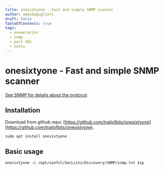 ```yaml
---
title: onesixtyone - Fast and simple SNMP scanner
author: amandaguglieri
draft: false
TableOfContents: true
tags:
  - enumeration
  - snmp
  - port 161
  - tools
---
```


# onesixtyone - Fast and simple SNMP scanner

[See SNMP for details about the protocol](161-162-snmp.md).

## Installation

Download from github repo: [https://github.com/trailofbits/onesixtyone](https://github.com/trailofbits/onesixtyone).

```shell-session
sudo apt install onesixtyone
```

## Basic usage

```shell-session
onesixtyone -c /opt/useful/SecLists/Discovery/SNMP/snmp.txt $ip
```